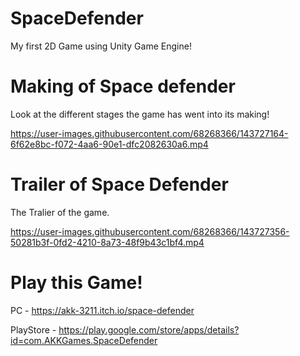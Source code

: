 # SpaceDefender
My first 2D Game using Unity Game Engine!



# Making of Space defender
Look at the different stages the game has went into its making!

https://user-images.githubusercontent.com/68268366/143727164-6f62e8bc-f072-4aa6-90e1-dfc2082630a6.mp4



# Trailer of Space Defender
The Tralier of the game.

https://user-images.githubusercontent.com/68268366/143727356-50281b3f-0fd2-4210-8a73-48f9b43c1bf4.mp4



# Play this Game!

PC - https://akk-3211.itch.io/space-defender

PlayStore - https://play.google.com/store/apps/details?id=com.AKKGames.SpaceDefender
